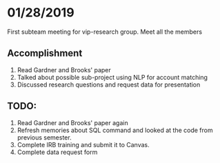 # 01/28/2019
First subteam meeting for vip-research group. Meet all the members

## Accomplishment
1. Read Gardner and Brooks' paper 
2. Talked about possible sub-project using NLP for account matching
3. Discussed research questions and request data for presentation

## TODO:
1. Read Gardner and Brooks' paper again 
2. Refresh memories about SQL command and looked at the code from previous semester. 
3. Complete IRB training and submit it to Canvas. 
4. Complete data request form 


